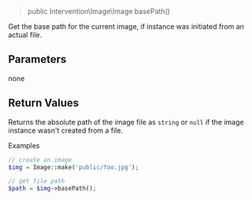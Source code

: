 > public Intervention\Image\Image basePath()

Get the base path for the current image, if instance was initiated from an actual file.

## Parameters

none

## Return Values

Returns the absolute path of the image file as `string` or `null` if the image instance wasn't created from a file.

Examples

```php
// create an image
$img = Image::make('public/foo.jpg');

// get file path
$path = $img->basePath();
```
